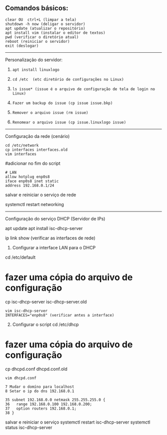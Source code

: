 ## Comandos básicos:

    clear OU  ctrl+L (limpar a tela) 
    shutdown -h now (deligar o servidor)
    apt update (atualizar o repositório)
    apt install vim (instalar o editor de textos)
    pwd (verificar o diretório atual)
    reboot (reiniciar o servidor)
    exit (deslogar)

____________________________________________
Personalização do servidor:
1)     apt install linuxlogo
2)     cd /etc  (etc diretório de configurações no Linux)
3)     ls issue* (issue é o arquivo de configuração de tela de login no Linux)
4)     Fazer um backup do issue (cp issue issue.bkp)
5)     Remover o arquivo issue (rm issue)
6)     Renomear o arquivo issue (cp issue.linuxlogo issue) 

____________________________________________
Configuração da rede (cenário)

    cd /etc/network
    cp interfaces interfaces.old
    vim interfaces

#adicionar no fim do script

    # LAN
    allow hotplug enp0s8
    iface enp0s8 inet static
    address 192.168.0.1/24

salvar e reiniciar o serviço de rede

systemctl restart networking

______________________________________________
Configuração do serviço DHCP (Servidor de IPs)

apt update
apt install isc-dhcp-server

ip link show (verificar as interfaces de rede)

1) Configurar a interface LAN para o DHCP

cd /etc/default
# fazer uma cópia do arquivo de configuração
cp isc-dhcp-server isc-dhcp-server.old

    vim isc-dhcp-server
    INTERFACES="enp0s8" (verificar antes a interface)

2) Configurar o script
cd /etc/dhcp
# fazer uma cópia do arquivo de configuração
cp dhcpd.conf dhcpd.conf.old

    vim dhcpd.conf

    7 Mudar o domíno para localhost
    8 Setar o ip do dns 192.168.0.1

    35 subnet 192.168.0.0 netmask 255.255.255.0 {
    36   range 192.168.0.100 192.168.0.200;
    37   option routers 192.168.0.1;
    38 }

salvar e reiniciar o serviço
systemctl restart isc-dhcp-server
systemctl status isc-dhcp-server


